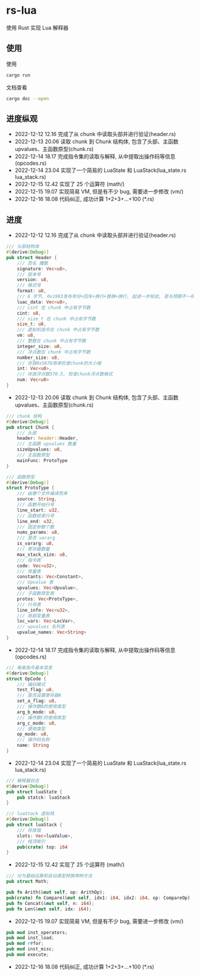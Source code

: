 # rs-lua
使用 Rust 实现 Lua 解释器


## 使用
使用
```bash
cargo run
```
文档查看
```bash
cargo doc --open
```

## 进度纵观
+ 2022-12-12 12.16 完成了从 chunk 中读取头部并进行验证(header.rs)
+ 2022-12-13 20.06 读取 chunk 到 Chunk 结构体, 包含了头部、主函数 upvalues、主函数原型(chunk.rs)
+ 2022-12-14 18.17 完成指令集的读取与解释, 从中提取出操作码等信息(opcodes.rs)
+ 2022-12-14 23.04 实现了一个简易的 LuaState 和 LuaStack(lua_state.rs lua_stack.rs)
+ 2022-12-15 12.42 实现了 25 个运算符 (math/)
+ 2022-12-15 19.07 实现简易 VM, 但是有不少 bug, 需要进一步修改 (vm/)
+ 2022-12-16 18.08 代码纠正, 成功计算 1+2+3+...+100 (*.rs)

## 进度
+ 2022-12-12 12.16 完成了从 chunk 中读取头部并进行验证(header.rs)
```rs
/// 头部结构体
#[derive(Debug)]
pub struct Header {
    /// 签名 魔数
    signature: Vec<u8>,
    /// 版本号
    version: u8,
    /// 格式号
    format: u8,
    /// 6 字节, 0x1993发布年份+回车+换行+替换+换行, 起进一步校验, 若与预期不一样说明文件损坏
    luac_data: Vec<u8>,
    /// cint 在 chunk 中占有字节数
    cint: u8,
    /// size_t 在 chunk 中占有字节数
    size_t: u8,
    /// 虚拟机指令在 chunk 中占有字节数
    vm: u8,
    /// 整数在 chunk 中占有字节数
    integer_size: u8,
    /// 浮点数在 chunk 中占有字节数
    number_size: u8,
    /// 存放0x5678用来检查chunk的大小端
    int: Vec<u8>,
    /// 存放浮点数370.5, 检查chunk浮点数格式
    num: Vec<u8>
}
```
+ 2022-12-13 20.06 读取 chunk 到 Chunk 结构体, 包含了头部、主函数 upvalues、主函数原型(chunk.rs)
```rs
/// chunk 结构
#[derive(Debug)]
pub struct Chunk {
    /// 头部
    header: header::Header,
    /// 主函数 upvalues 数量
    sizeUpvalues: u8,
    /// 主函数原型
    mainFunc: ProtoType
}

/// 函数原型
#[derive(Debug)]
struct ProtoType {
    /// 由哪个文件编译而来
    source: String,
    /// 函数开始行号
    line_start: u32,
    /// 函数结束行号
    line_end: u32,
    /// 固定参数个数
    nums_params: u8,
    /// 是否 vararg
    is_vararg: u8,
    /// 寄存器数量
    max_stack_size: u8,
    /// 指令表
    code: Vec<u32>,
    /// 常量表
    constants: Vec<Constant>,
    /// Upvalue 表
    upvalues: Vec<Upvalue>,
    /// 子函数原型表
    protos: Vec<ProtoType>,
    /// 行号表
    line_info: Vec<u32>,
    /// 局部变量表
    loc_vars: Vec<LocVar>,
    /// upvalues 名列表
    upvalue_names: Vec<String>
}
```
+ 2022-12-14 18.17 完成指令集的读取与解释, 从中提取出操作码等信息(opcodes.rs)
```rs
/// 每条指令基本信息
#[derive(Debug)]
struct OpCode {
    /// 编码模式
    test_flag: u8,
    /// 是否设置寄存器A
    set_a_flag: u8,
    /// 操作数B的使用类型
    arg_b_mode: u8,
    /// 操作数C的使用类型
    arg_c_mode: u8,
    /// 使用类型
    op_mode: u8,
    /// 操作码名称
    name: String
}
```
+ 2022-12-14 23.04 实现了一个简易的 LuaState 和 LuaStack(lua_state.rs lua_stack.rs)
```rs
/// 解释器状态
#[derive(Debug)]
pub struct luaState {
    pub statck: luaStack
}

/// luaStack 虚拟栈
#[derive(Debug)]
pub struct luaStack {
    /// 存放值
    slots: Vec<luaValue>,
    /// 栈顶索引
    pub(crate) top: i64
}
```
+ 2022-12-15 12.42 实现了 25 个运算符 (math/)
```rs
/// 分为基础运算和自动类型转换两种方法
pub struct Math;

pub fn Arith(&mut self, op: ArithOp);
pub(crate) fn Compare(&mut self, idx1: i64, idx2: i64, op: CompareOp) -> bool;
pub fn Concat(&mut self, n: i64);
pub fn Len(&mut self, idx: i64);
```
+ 2022-12-15 19.07 实现简易 VM, 但是有不少 bug, 需要进一步修改 (vm/)
```rs
pub mod inst_operators;
pub mod inst_load;
pub mod r#for;
pub mod inst_misc;
pub mod execute;
```
+ 2022-12-16 18.08 代码纠正, 成功计算 1+2+3+...+100 (*.rs)
